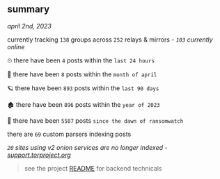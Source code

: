 
## summary
_april 2nd, 2023_

currently tracking `138` groups across `252` relays & mirrors - _`103` currently online_

⏲ there have been `4` posts within the `last 24 hours`

🦈 there have been `8` posts within the `month of april`

🪐 there have been `893` posts within the `last 90 days`

🏚 there have been `896` posts within the `year of 2023`

🦕 there have been `5587` posts `since the dawn of ransomwatch`

there are `69` custom parsers indexing posts

_`20` sites using v2 onion services are no longer indexed - [support.torproject.org](https://support.torproject.org/onionservices/v2-deprecation/)_

> see the project [README](https://github.com/joshhighet/ransomwatch#ransomwatch--) for backend technicals
